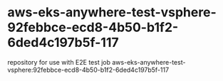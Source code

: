 # aws-eks-anywhere-test-vsphere-92febbce-ecd8-4b50-b1f2-6ded4c197b5f-117
repository for use with E2E test job aws-eks-anywhere-test-vsphere:92febbce-ecd8-4b50-b1f2-6ded4c197b5f-117
